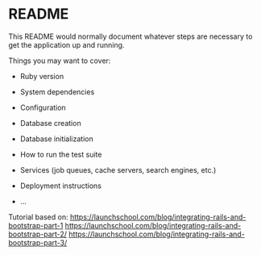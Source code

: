 # README

This README would normally document whatever steps are necessary to get the
application up and running.

Things you may want to cover:

* Ruby version

* System dependencies

* Configuration

* Database creation

* Database initialization

* How to run the test suite

* Services (job queues, cache servers, search engines, etc.)

* Deployment instructions

* ...

Tutorial based on:
https://launchschool.com/blog/integrating-rails-and-bootstrap-part-1
https://launchschool.com/blog/integrating-rails-and-bootstrap-part-2/
https://launchschool.com/blog/integrating-rails-and-bootstrap-part-3/

